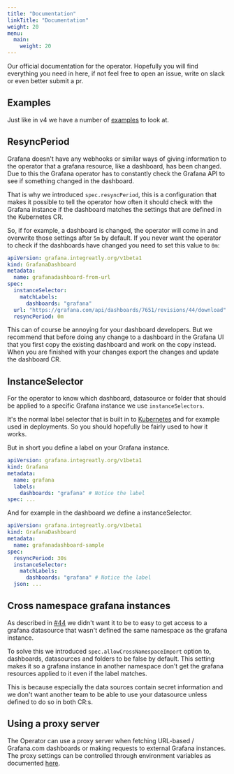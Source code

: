 ```yaml
---
title: "Documentation"
linkTitle: "Documentation"
weight: 20
menu:
  main:
    weight: 20
---
```


Our official documentation for the operator.
Hopefully you will find everything you need in here, if not feel free to open an issue, write on slack or even better submit a pr.

## Examples

Just like in v4 we have a number of [examples](examples/) to look at.

## ResyncPeriod

Grafana doesn't have any webhooks or similar ways of giving information to the operator that a grafana resource, like a dashboard, has been changed.
Due to this the Grafana operator has to constantly check the Grafana API to see if something changed in the dashboard.

That is why we introduced `spec.resyncPeriod`, this is a configuration that makes it possible to tell the operator
how often it should check with the Grafana instance if the dashboard matches the settings that are defined in the Kubernetes CR.

So, if for example, a dashboard is changed, the operator will come in and overwrite those settings after `5m` by default.
If you never want the operator to check if the dashboards have changed you need to set this value to `0m`:

```yaml
apiVersion: grafana.integreatly.org/v1beta1
kind: GrafanaDashboard
metadata:
  name: grafanadashboard-from-url
spec:
  instanceSelector:
    matchLabels:
      dashboards: "grafana"
  url: "https://grafana.com/api/dashboards/7651/revisions/44/download"
  resyncPeriod: 0m
```

This can of course be annoying for your dashboard developers. But we recommend that before doing any change to a dashboard in the Grafana UI that you first copy the existing dashboard and work on the copy instead.
When you are finished with your changes export the changes and update the dashboard CR.

## InstanceSelector

For the operator to know which dashboard, datasource or folder that should be applied to a specific Grafana instance we use `instanceSelectors`.

It's the normal label selector that is built in to [Kubernetes](https://kubernetes.io/docs/concepts/overview/working-with-objects/labels/) and for example used in deployments.
So you should hopefully be fairly used to how it works.

But in short you define a label on your Grafana instance.

```yaml
apiVersion: grafana.integreatly.org/v1beta1
kind: Grafana
metadata:
  name: grafana
  labels:
    dashboards: "grafana" # Notice the label
spec: ...
```

And for example in the dashboard we define a instanceSelector.

```yaml
apiVersion: grafana.integreatly.org/v1beta1
kind: GrafanaDashboard
metadata:
  name: grafanadashboard-sample
spec:
  resyncPeriod: 30s
  instanceSelector:
    matchLabels:
      dashboards: "grafana" # Notice the label
  json: ...
```

## Cross namespace grafana instances

As described in [#44](https://github.com/grafana-operator/grafana-operator-experimental/issues/44) we didn't want it
to be to easy to get access to a grafana datasource that wasn't defined the same namespace as the grafana instance.

To solve this we introduced `spec.allowCrossNamespaceImport` option to, dashboards, datasources and folders to be false by default.
This setting makes it so a grafana instance in another namespace don't get the grafana resources applied to it even if the label matches.

This is because especially the data sources contain secret information and we don't want another team to be able to use your datasource unless defined to do so in both CR:s.

## Using a proxy server

The Operator can use a proxy server when fetching URL-based / Grafana.com dashboards or making requests to external Grafana instances.
The proxy settings can be controlled through environment variables as documented [here](https://pkg.go.dev/golang.org/x/net/http/httpproxy#FromEnvironment).
